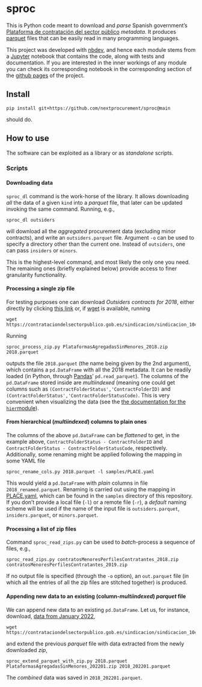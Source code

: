sproc
================

<!-- WARNING: THIS FILE WAS AUTOGENERATED! DO NOT EDIT! -->

This is Python code meant to download and *parse* Spanish government’s
[Plataforma de contratación del sector
público](https://contrataciondelestado.es) *metadata*. It produces
[parquet](https://parquet.apache.org/) files that can be easily read in
many programming languages.

This project was developed with
[nbdev](https://github.com/fastai/nbdev), and hence each module stems
from a [Jupyter](https://jupyter.org/) notebook that contains the code,
along with tests and documentation. If you are interested in the inner
workings of any module you can check its corresponding notebook in the
corresponding section of the [github
pages](https://manuvazquez.github.io/sproc/) of the project.

## Install

    pip install git+https://github.com/nextprocurement/sproc@main

should do.

## How to use

The software can be exploited as a library or as *standalone* scripts.

### Scripts

#### Downloading data

`sproc_dl` command is the work-horse of the library. It allows
downloading *all* the data of a given `kind` into a *parquet* file, that
later can be updated invoking the same command. Running, e.g.,

    sproc_dl outsiders

will download all the *aggregated* procurement data (excluding minor
contracts), and write an `outsiders.parquet` file. Argument `-o` can be
used to specify a directory other than the current one. Instead of
`outsiders`, one can pass `insiders` or `minors`.

This is the highest-level command, and most likely the only one you
need. The remaining ones (briefly explained below) provide access to
finer granularity functionality.

#### Processing a single zip file

For testing purposes one can download *Outsiders contracts for 2018*,
either directly by clicking [this
link](https://contrataciondelsectorpublico.gob.es/sindicacion/sindicacion_1044/PlataformasAgregadasSinMenores_2018.zip)
or, if [wget](https://www.gnu.org/software/wget/) is available, running

    wget https://contrataciondelsectorpublico.gob.es/sindicacion/sindicacion_1044/PlataformasAgregadasSinMenores_2018.zip

Running

    sproc_process_zip.py PlataformasAgregadasSinMenores_2018.zip 2018.parquet

outputs the file `2018.parquet` (the name being given by the 2nd
argument), which contains a `pd.DataFrame` with all the 2018 metadata.
It can be readily loaded (in Python, through
[Pandas](https://pandas.pydata.org/)’ `pd.read_parquet`). The columns of
the `pd.DataFrame` stored inside are *multiindexed* (meaning one could
get columns such as `(ContractFolderStatus','ContractFolderID)` and
`(ContractFolderStatus','ContractFolderStatusCode)`. This is very
convenient when visualizing the data (see the [the documentation for the
`hier`module](https://manuvazquez.github.io/sproc/hierarchical.html#flat_df_to_multiindexed_df)).

#### From hierarchical (*multiindexed*) columns to plain ones

The columns of the above `pd.DataFrame` can be *flattened* to get, in
the example above, `ContractFolderStatus - ContractFolderID` and
`ContractFolderStatus - ContractFolderStatusCode`, respectively.
Additionally, some renaming might be applied following the mapping in
some YAML file

    sproc_rename_cols.py 2018.parquet -l samples/PLACE.yaml

This would yield a `pd.DataFrame` with *plain* columns in file
`2018_renamed.parquet`. Renaming is carried out using the mapping in
[PLACE.yaml](https://github.com/manuvazquez/sproc/blob/main/samples/PLACE.yaml),
which can be found in the `samples` directory of this repository. If you
don’t provide a local file (`-l`) or a remote file (`-r`), a *default*
naming scheme will be used if the name of the input file is
`outsiders.parquet`, `insiders.parquet`, or `minors.parquet`.

#### Processing a list of zip files

Command `sproc_read_zips.py` can be used to *batch*-process a sequence
of files, e.g.,

    sproc_read_zips.py contratosMenoresPerfilesContratantes_2018.zip contratosMenoresPerfilesContratantes_2019.zip

If no output file is specified (through the `-o` option), an
`out.parquet` file (in which all the entries of all the zip files are
stitched together) is produced.

#### Appending new data to an existing (column-*multiindexed*) *parquet* file

We can append new data to an existing `pd.DataFrame`. Let us, for
instance, download, [data from January
2022](https://contrataciondelsectorpublico.gob.es/sindicacion/sindicacion_1044/PlataformasAgregadasSinMenores_202201.zip),

    wget https://contrataciondelsectorpublico.gob.es/sindicacion/sindicacion_1044/PlataformasAgregadasSinMenores_202201.zip

and extend the previous *parquet* file with data extracted from the
newly downloaded *zip*,

    sproc_extend_parquet_with_zip.py 2018.parquet PlataformasAgregadasSinMenores_202201.zip 2018_202201.parquet

The *combined* data was saved in `2018_202201.parquet`.
